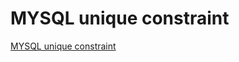 # MYSQL unique constraint
[MYSQL unique constraint](https://aiwithcloud.com/2022/09/15/mysql_unique_constraint/)